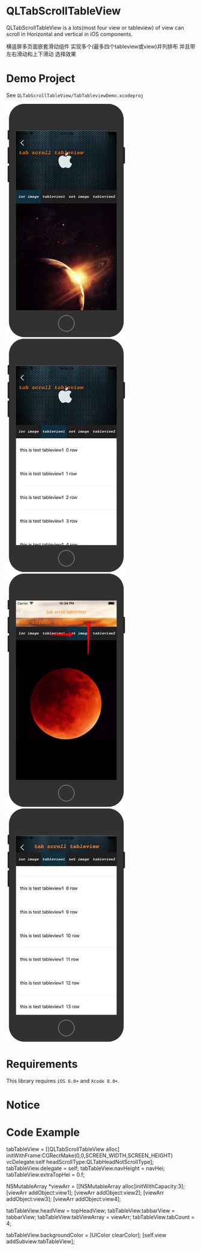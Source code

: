 QLTabScrollTableView
==============
QLTabScrollTableView is a lots(most four view or tableview) of view can scroll in Horizontal and vertical in  iOS components.

横竖屏多页面嵌套滑动组件 实现多个(最多四个tableview或view)并列排布 并且带左右滑动和上下滑动 选择效果



Demo Project
==============
See `QLTabScrollTableView/TabTableviewDemo.xcodeproj`

<img src="https://github.com/jxtaoran123456/QLTabTableviewDemo/blob/master/image/Snapshots/1.png" width="320"><br/>
<img src="https://github.com/jxtaoran123456/QLTabTableviewDemo/blob/master/image/Snapshots/2.png" width="320"> <br/>
<img src="https://github.com/jxtaoran123456/QLTabTableviewDemo/blob/master/image/Snapshots/6.png" width="320">
<img src="https://github.com/jxtaoran123456/QLTabTableviewDemo/blob/master/image/Snapshots/3.png" width="320"><br/>

Requirements
==============
This library requires `iOS 6.0+` and `Xcode 8.0+`.

Notice
==============




Code Example
==============

tabTableView = [[QLTabScrollTableView alloc] initWithFrame:CGRectMake(0,0,SCREEN_WIDTH,SCREEN_HEIGHT) vcDelegate:self headScrollType:QLTabHeadNotScrollType];
tabTableView.delegate = self;
tabTableView.navHeight = navHei;
tabTableView.extraTopHei = 0.f;

NSMutableArray *viewArr = [[NSMutableArray alloc]initWithCapacity:3];
[viewArr addObject:view1];
[viewArr addObject:view2];
[viewArr addObject:view3];
[viewArr addObject:view4];

tabTableView.headView = topHeadView;
tabTableView.tabbarView = tabbarView;
tabTableView.tabViewArray = viewArr;
tabTableView.tabCount = 4;

tabTableView.backgroundColor = [UIColor clearColor];
[self.view addSubview:tabTableView];


